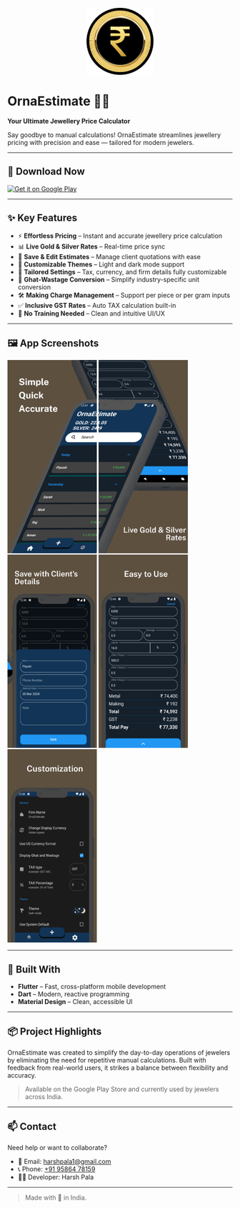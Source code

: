 <p align="center">
  <img src="assets/app_logo.png" alt="OrnaEstimate Logo" width="150"/>
</p>

# OrnaEstimate 💍📏  
**Your Ultimate Jewellery Price Calculator**

Say goodbye to manual calculations! OrnaEstimate streamlines jewellery pricing with precision and ease — tailored for modern jewelers.

---

## 📲 Download Now

[<img src="https://play.google.com/intl/en_us/badges/static/images/badges/en_badge_web_generic.png" alt="Get it on Google Play" width="200"/>](https://play.google.com/store/apps/details?id=com.Hp.OrnaEstimate&hl=en_IN)

---

## ✨ Key Features

- ⚡ **Effortless Pricing** – Instant and accurate jewellery price calculation
- 📊 **Live Gold & Silver Rates** – Real-time price sync
- 💾 **Save & Edit Estimates** – Manage client quotations with ease
- 🎨 **Customizable Themes** – Light and dark mode support
- 🔧 **Tailored Settings** – Tax, currency, and firm details fully customizable
- 🔁 **Ghat-Wastage Conversion** – Simplify industry-specific unit conversion
- 🛠 **Making Charge Management** – Support per piece or per gram inputs
- ✅ **Inclusive GST Rates** – Auto TAX calculation built-in
- 🤝 **No Training Needed** – Clean and intuitive UI/UX

---

## 🖼 App Screenshots

<p float="left">
  <img src="assets/screenshot1.png" width="200" />
  <img src="assets/screenshot2.png" width="200" />
  <img src="assets/screenshot3.png" width="200" />
  <img src="assets/screenshot4.png" width="200" />
  <img src="assets/screenshot5.png" width="200" />

</p>

---

## 📱 Built With

- **Flutter** – Fast, cross-platform mobile development
- **Dart** – Modern, reactive programming
- **Material Design** – Clean, accessible UI

---

## 📦 Project Highlights

OrnaEstimate was created to simplify the day-to-day operations of jewelers by eliminating the need for repetitive manual calculations. Built with feedback from real-world users, it strikes a balance between flexibility and accuracy.

> Available on the Google Play Store and currently used by jewelers across India.

---

## 📫 Contact

Need help or want to collaborate?

- 📧 Email: [harshpala1@gmail.com](mailto:harshpala1@gmail.com)  
- 📞 Phone: [+91 95864 78159](https://wa.me/919586478159) 
- 🧑‍💻 Developer: Harsh Pala

---

> Made with 💍 in India.
